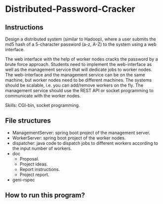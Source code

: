 # Distributed-Password-Cracker

## Instructions
Design a distributed system (similar to Hadoop), where a user submits the md5 hash of a 5-character password (a-z, A-Z) to the system using a web interface. 

The web interface with the help of worker nodes cracks the password by a brute force approach. Students need to implement the web-interface as well as the management service that will dedicate jobs to worker nodes. The web-interface and the management service can be on the same machine, but worker nodes need to be different machines. The systems should be scalable, i.e. you can add/remove workers on the fly. The management service should use the REST API or socket programming to communicate with the worker nodes.

Skills: CGI-bin, socket programming.

## File structures
- ManagementServer: spring boot project of the management server.
- WorkerServer: spring boot project of the worker nodes.
- dispatcher: java code to dispatch jobs to different workers according to the input number of workers.
- doc
    - Proposal.
    - Project ideas.
    - Report instructions.
    - Project report.
- geni-rspec
    

## How to run this program?




